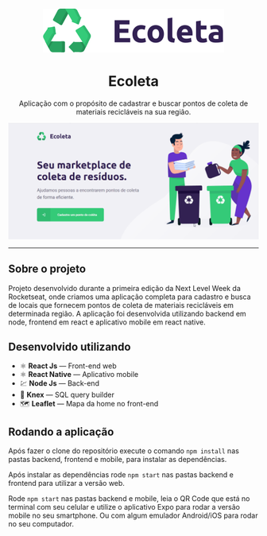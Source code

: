 <h1 align="center">
<br>
  <img src="logo.svg" alt="ecoleta-next-level-week-01">
<br>
<br>
Ecoleta
</h1>

<p align="center">Aplicação com o propósito de cadastrar e buscar pontos de coleta de materiais recicláveis na sua região.</p>

[//]: # (Add your gifs/images here:)
<div>
  <img src="front-end.gif" alt="Ecoleta homepage">
</div>

<hr />

## Sobre o projeto

Projeto desenvolvido durante a primeira edição da Next Level Week da Rocketseat, onde criamos uma aplicação completa para cadastro e busca de locais que fornecem pontos de coleta de materiais recicláveis em determinada região. A aplicação foi desenvolvida utilizando backend em node, frontend em react e aplicativo mobile em react native.

## Desenvolvido utilizando
[//]: # (Add the features of your project here:)

- ⚛️ **React Js** — Front-end web
- ⚛️ **React Native** — Aplicativo mobile
- 💹 **Node Js** — Back-end
- 🎲 **Knex** — SQL query builder
- 🗺 **Leaflet** — Mapa da home no front-end

## Rodando a aplicação

Após fazer o clone do repositório execute o comando ```npm install``` nas pastas backend, frontend e mobile, para instalar as dependências.

Após instalar as dependências rode ```npm start``` nas pastas backend e frontend para utilizar a versão web.

Rode ```npm start``` nas pastas backend e mobile, leia o QR Code que está no terminal com seu celular e utilize o aplicativo Expo para rodar a versão mobile no seu smartphone. Ou com algum emulador Android/iOS para rodar no seu computador.

